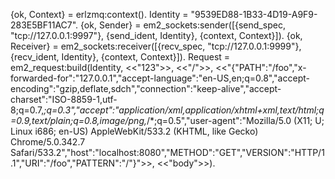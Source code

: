 {ok, Context} = erlzmq:context().
Identity = "9539ED88-1B33-4D19-A9F9-283E5BF11AC7".
{ok, Sender} = em2_sockets:sender([{send_spec, "tcp://127.0.0.1:9997"}, {send_ident, Identity}, {context, Context}]).
{ok, Receiver} = em2_sockets:receiver([{recv_spec, "tcp://127.0.0.1:9999"}, {recv_ident, Identity}, {context, Context}]).
Request = em2_request:build(Identity, <<"123">>, <<"/">>, <<"{\"PATH\":\"/foo\",\"x-forwarded-for\":\"127.0.0.1\",\"accept-language\":\"en-US,en;q=0.8\",\"accept-encoding\":\"gzip,deflate,sdch\",\"connection\":\"keep-alive\",\"accept-charset\":\"ISO-8859-1,utf-8;q=0.7,*;q=0.3\",\"accept\":\"application/xml,application/xhtml+xml,text/html;q=0.9,text/plain;q=0.8,image/png,*/*;q=0.5\",\"user-agent\":\"Mozilla/5.0 (X11; U; Linux i686; en-US) AppleWebKit/533.2 (KHTML, like Gecko) Chrome/5.0.342.7 Safari/533.2\",\"host\":\"localhost:8080\",\"METHOD\":\"GET\",\"VERSION\":\"HTTP/1.1\",\"URI\":\"/foo\",\"PATTERN\":\"/\"}">>, <<"body">>).
